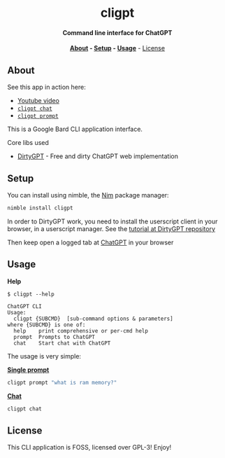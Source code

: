 <div align=center>

# cligpt

#### Command line interface for ChatGPT

**[About](#about) - [Setup](#setup) - [Usage](#usage)** - [License](#license)

</div>

## About

See this app in action here:
- [Youtube video][youtubeVideo]
- [`cligpt chat`][chatVideo]
- [`cligpt prompt`][promptVideo]

This is a Google Bard CLI application interface.

Core libs used

- [DirtyGPT](https://github.com/thisago/dirtygpt) - Free and dirty ChatGPT web implementation

## Setup

You can install using nimble, the [Nim](https://nim-lang.org) package manager:

```bash
nimble install cligpt
```

In order to DirtyGPT work, you need to install the userscript client in your
browser, in a userscript manager. See the [tutorial at DirtyGPT repository](https://github.com/thisago/dirtygpt#installation)

Then keep open a logged tab at [ChatGPT](https://chat.openai.com) in your browser

## Usage

**Help**

```
$ cligpt --help

ChatGPT CLI
Usage:
  cligpt {SUBCMD}  [sub-command options & parameters]
where {SUBCMD} is one of:
  help    print comprehensive or per-cmd help
  prompt  Prompts to ChatGPT
  chat    Start chat with ChatGPT
```

The usage is very simple:

[**Single prompt**][promptVideo]

```bash
cligpt prompt "what is ram memory?"
```

[**Chat**][chatVideo]

```bash
cligpt chat
```

## License

This CLI application is FOSS, licensed over GPL-3! Enjoy!

[youtubeVideo]: https://youtube.com/watch?v=bx3CoAGnNwo
[chatVideo]: https://asciinema.org/a/gbAxD69b1cUkmVHTEtznVsR27
[promptVideo]: https://asciinema.org/a/VYWg0kFf6OtjKeze83QPMrpWM

